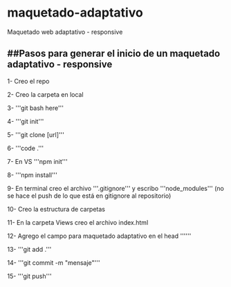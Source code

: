 # maquetado-adaptativo
Maquetado web adaptativo - responsive

##Pasos para generar el inicio de un maquetado adaptativo - responsive
----

1- Creo el repo

2- Creo la carpeta en local

3- '''git bash here'''

4- '''git init'''

5- '''git clone [url]'''

6- '''code .'''

7- En VS '''npm init'''

8- '''npm install'''

9- En terminal creo el archivo '''.gitignore''' y escribo '''node_modules''' (no se hace el push de lo que está en gitignore al repositorio)

10- Creo la estructura de carpetas

11- En la carpeta Views creo el archivo index.html

12- Agrego el campo para maquetado adaptativo en el head '''<meta name="viewport" content="width=device-width, initial-scale=1">'''

13- '''git add .'''

14- '''git commit -m "mensaje"'''

15- '''git push'''


